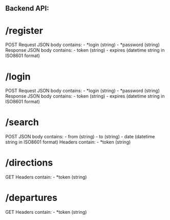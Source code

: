## Backend API:

# /register
POST
Request JSON body contains:
    - *login (string)
    - *password (string)
Response JSON body contains:
    - token (string)
    - expires (datetime string in ISO8601 format)

# /login
POST
Request JSON body contains:
    - *login (string)
    - *password (string)
Response JSON body contains:
    - token (string)
    - expires (datetime string in ISO8601 format)


# /search
POST
JSON body contains:
    - from (string)
    - to (string)
    - date (datetime string in ISO8601 format)
Headers contain:
    - *token (string)


# /directions
GET
Headers contain:
    - *token (string)

# /departures
GET
Headers contain:
    - *token (string)
